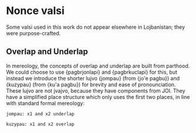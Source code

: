 # Nonce valsi

Some valsi used in this work do not appear elsewhere in Lojbanistan; they were
purpose-crafted.

## Overlap and Underlap

In mereology, the concepts of overlap and underlap are built from parthood. We
could choose to use {pagbrjonlapi} and {pagbrkuclapi} for this, but instead we
introduce the shorter lujvo {jompau} (from {jo'e pagbu}) and {kuzypau} (from
{ku'a pagbu}) for brevity and ease of pronounciation. These lujvo are not
jvajvo, because they have components from JOI. They have a simplified place
structure which only uses the first two places, in line with standard formal
mereology:

    jompau: x1 and x2 underlap

    kuzypau: x1 and x2 overlap

